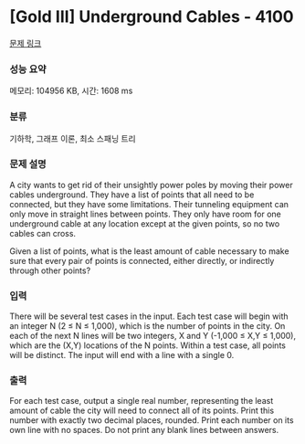 # [Gold III] Underground Cables - 4100 

[문제 링크](https://www.acmicpc.net/problem/4100) 

### 성능 요약

메모리: 104956 KB, 시간: 1608 ms

### 분류

기하학, 그래프 이론, 최소 스패닝 트리

### 문제 설명

<p>A city wants to get rid of their unsightly power poles by moving their power cables underground. They have a list of points that all need to be connected, but they have some limitations. Their tunneling equipment can only move in straight lines between points. They only have room for one underground cable at any location except at the given points, so no two cables can cross.</p>

<p>Given a list of points, what is the least amount of cable necessary to make sure that every pair of points is connected, either directly, or indirectly through other points?</p>

### 입력 

 <p>There will be several test cases in the input. Each test case will begin with an integer N (2 ≤ N ≤ 1,000), which is the number of points in the city. On each of the next N lines will be two integers, X and Y (-1,000 ≤ X,Y ≤ 1,000), which are the (X,Y) locations of the N points. Within a test case, all points will be distinct. The input will end with a line with a single 0.</p>

### 출력 

 <p>For each test case, output a single real number, representing the least amount of cable the city will need to connect all of its points. Print this number with exactly two decimal places, rounded. Print each number on its own line with no spaces. Do not print any blank lines between answers.</p>

